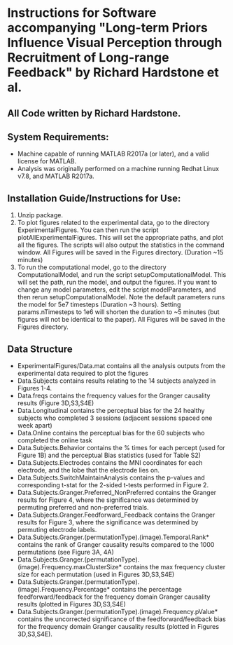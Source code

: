 # Instructions for Software accompanying "Long-term Priors Influence Visual Perception through Recruitment of Long-range Feedback" by Richard Hardstone et al.

## All Code written by Richard Hardstone.

## System Requirements:
* Machine capable of running MATLAB R2017a (or later), and a valid license for MATLAB.
* Analysis was originally performed on a machine running Redhat Linux v7.8, and MATLAB R2017a.

## Installation Guide/Instructions for Use:
1.	Unzip package.
2.	To plot figures related to the experimental data, go to the directory ExperimentalFigures.  You can then run the script plotAllExperimentalFigures. This will set the appropriate paths, and plot all the figures. The scripts will also output the statistics in the command window. All Figures will be saved in the Figures directory. (Duration ~15 minutes)
3.	To run the computational model, go to the directory ComputationalModel, and run the script setupComputationalModel. This will set the path, run the model, and output the figures.  If you want to change any model parameters, edit the script modelParameters, and then rerun setupComputationalModel. Note the default parameters runs the model for 5e7 timesteps (Duration ~3 hours).  Setting params.nTimesteps to 1e6 will shorten the duration to ~5 minutes (but figures will not be identical to the paper). All Figures will be saved in the Figures directory. 

## Data Structure
* ExperimentalFigures/Data.mat contains all the analysis outputs from the experimental data required to plot the figures
* Data.Subjects contains results relating to the 14 subjects analyzed in Figures 1-4.
* Data.freqs contains the frequency values for the Granger causality results (Figure 3D,S3,S4E)
* Data.Longitudinal contains the perceptual bias for the 24 healthy subjects who completed 3 sessions (adjacent sessions spaced one week apart)
* Data.Online contains the perceptual bias for the 60 subjects who completed the online task
* Data.Subjects.Behavior contains the % times for each percept (used for Figure 1B) and the perceptual Bias statistics (used for Table S2)
* Data.Subjects.Electrodes contains the MNI coordinates for each electrode, and the lobe that the electrode lies on.
* Data.Subjects.SwitchMaintainAnalysis contains the p-values and corresponding t-stat for the 2-sided t-tests performed in Figure 2.
* Data.Subjects.Granger.Preferred_NonPreferred contains the Granger results for Figure 4, where the significance was determined by permuting preferred and non-preferred trials.
* Data.Subjects.Granger.Feedforward_Feedback contains the Granger results for Figure 3, where the significance was determined by permuting electrode labels.
* Data.Subjects.Granger.(permutationType).(image).Temporal.Rank* contains the rank of Granger causality results compared to the 1000 permutations (see Figure 3A, 4A)
* Data.Subjects.Granger.(permutationType).(image).Frequency.maxClusterSize* contains the max frequency cluster size for each permutation (used in Figures 3D,S3,S4E)
* Data.Subjects.Granger.(permutationType).(image).Frequency.Percentage* contains the percentage feedforward/feedback for the frequency domain Granger causality results (plotted in Figures 3D,S3,S4E)
* Data.Subjects.Granger.(permutationType).(image).Frequency.pValue* contains the uncorrected significance of the feedforward/feedback bias for the frequency domain Granger causality results (plotted in Figures 3D,S3,S4E).

